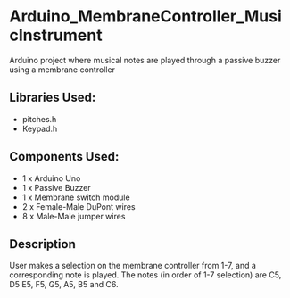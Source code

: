# Arduino_MembraneController_MusicInstrument
Arduino project where musical notes are played through a passive buzzer using a membrane controller

## Libraries Used:
* pitches.h
* Keypad.h

## Components Used:
* 1 x Arduino Uno
* 1 x Passive Buzzer
* 1 x Membrane switch module
* 2 x Female-Male DuPont wires
* 8 x Male-Male jumper wires

## Description
User makes a selection on the membrane controller from 1-7, and a corresponding note is played. The notes (in order of 1-7 selection) are C5, D5 E5, F5, G5, A5, B5 and C6.
